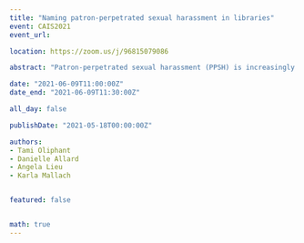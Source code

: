```yaml
---
title: "Naming patron-perpetrated sexual harassment in libraries"
event: CAIS2021
event_url:

location: https://zoom.us/j/96815079086

abstract: "Patron-perpetrated sexual harassment (PPSH) is increasingly recognized as a significant problem in the field of library and information studies (LIS) but is often described and treated as “unfortunate” and “part of the job.” The results from a large-scale survey (505 responses) where participants described incidents of PPSH in the workplace support widely held public statements  that define PPSH as a form of gender-based violence (GBV), insisting that it must be named and treated as such. Naming PPSH as sexual harassment and a form of GBV has important implications for library workers, library workplaces, and the broader field of LIS."

date: "2021-06-09T11:00:00Z"
date_end: "2021-06-09T11:30:00Z"

all_day: false

publishDate: "2021-05-18T00:00:00Z"

authors:
- Tami Oliphant
- Danielle Allard
- Angela Lieu
- Karla Mallach


featured: false


math: true
---
```

